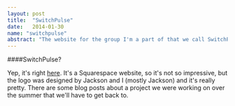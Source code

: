 ```yaml
---
layout: post
title:  "SwitchPulse"
date:   2014-01-30
name: "switchpulse"
abstract: "The website for the group I'm a part of that we call SwitchPulse."
---
```


####SwitchPulse?

Yep, it's right [here](http://switchpulse.com). It's a Squarespace website, so it's not so impressive, but the logo was designed by Jackson and I (mostly Jackson) and it's really pretty. There are some blog posts about a project we were working on over the summer that we'll have to get back to.